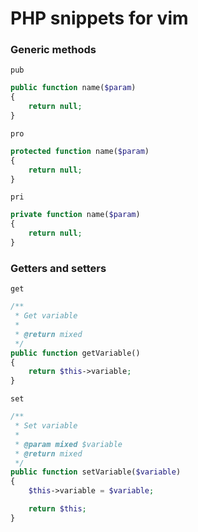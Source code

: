 # PHP snippets for vim #

### Generic methods ###

`pub`

```php
public function name($param)
{
    return null;
}
```

`pro`

```php
protected function name($param)
{
    return null;
}
```

`pri`

```php
private function name($param)
{
    return null;
}
```

### Getters and setters ###

`get`

```php
/**
 * Get variable
 *
 * @return mixed
 */
public function getVariable()
{
    return $this->variable;
}

```

`set`

```php
/**
 * Set variable
 *
 * @param mixed $variable
 * @return mixed
 */
public function setVariable($variable)
{
    $this->variable = $variable;

    return $this;
}
```
